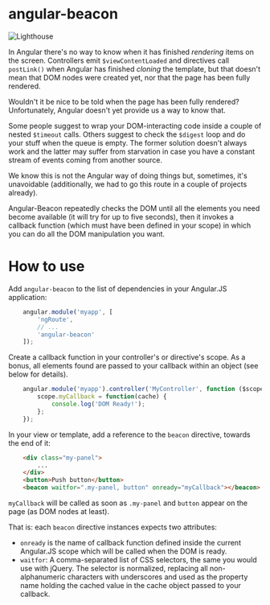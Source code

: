 angular-beacon
==============

![Lighthouse](https://raw.github.com/develersrl/angular-beacon/master/lighthouse.png)

In Angular there's no way to know when it has finished *rendering* items on the screen. Controllers
emit `$viewContentLoaded` and directives call `postLink()` when Angular has finished *cloning* the
template, but that doesn't mean that DOM nodes were created yet, nor that the page has been fully
rendered.

Wouldn't it be nice to be told when the page has been fully rendered? Unfortunately, Angular doesn't
yet provide us a way to know that.

Some people suggest to wrap your DOM-interacting code inside a couple of nested `$timeout` calls.
Others suggest to check the `$digest` loop and do your stuff when the queue is empty. The former
solution doesn't always work and the latter may suffer from starvation in case you have a constant
stream of events coming from another source.

We know this is not the Angular way of doing things but, sometimes, it's unavoidable (additionally,
we had to go this route in a couple of projects already).

Angular-Beacon repeatedly checks the DOM until all the elements you need become available (it will
try for up to five seconds), then it invokes a callback function (which must have been defined in
your scope) in which you can do all the DOM manipulation you want.

# How to use

Add `angular-beacon` to the list of dependencies in your Angular.JS application:

```javascript
    angular.module('myapp', [
        'ngRoute',
        // ...
        'angular-beacon'
    ]);
```

Create a callback function in your controller's or directive's scope. As a bonus, all elements found
are passed to your callback within an object (see below for details).

```javascript
    angular.module('myapp').controller('MyController', function ($scope) {
        scope.myCallback = function(cache) {
            console.log('DOM Ready!');
        };
    });
```

In your view or template, add a reference to the `beacon` directive, towards the
end of it:

```html
    <div class="my-panel">
        ...
    </div>
    <button>Push button</button>
    <beacon waitfor=".my-panel, button" onready="myCallback"></beacon>
```

`myCallback` will be called as soon as `.my-panel` and `button` appear on the page (as DOM nodes at
least).

That is: each `beacon` directive instances expects two attributes:

* `onready` is the name of callback function defined inside the current Angular.JS scope which will
  be called when the DOM is ready.
* `waitfor`: A comma-separated list of CSS selectors, the same you would use with jQuery. The
  selector is normalized, replacing all non-alphanumeric characters with underscores and used as the
  property name holding the cached value in the cache object passed to your callback.
